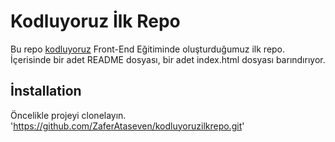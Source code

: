 # Kodluyoruz İlk Repo
Bu repo [kodluyoruz](https://app.patika.dev/) Front-End Eğitiminde oluşturduğumuz ilk repo. İçerisinde bir adet
README dosyası, bir adet index.html dosyası barındırıyor.

## İnstallation
Öncelikle projeyi clonelayın.
'https://github.com/ZaferAtaseven/kodluyoruzilkrepo.git'



